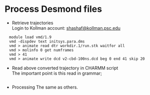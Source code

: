 # Process Desmond files 

- Retrieve trajectories  
Login to Kollman account: shashaf@kollman.psc.edu  

```shell
  module load vmd/1.9
  vmd -dispdev text initsys.para.dms
  vmd > animate read dtr workdir.1/run.stk waitfor all
  vmd > molinfo 0 get numframes
  vmd > 41
  vmd > animate write dcd v2-cbd-100ns.dcd beg 0 end 41 skip 20

```

- Read above converted trajectory in CHARMM script  
The important point is this read in grammar;

```fortran

```

- Processing
The same as others.
